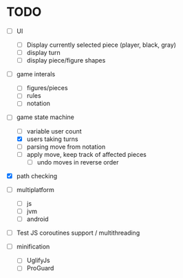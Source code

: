 # TODO

- [ ] UI
  - [ ] Display currently selected piece (player, black, gray)
  - [ ] display turn
  - [ ] display piece/figure shapes

- [ ] game interals
  - [ ] figures/pieces
  - [ ] rules
  - [ ] notation

- [ ] game state machine
  - [ ] variable user count
  - [x] users taking turns
  - [ ] parsing move from notation
  - [ ] apply move, keep track of affected pieces
    - [ ] undo moves in reverse order

- [x] path checking

- [ ] multiplatform
  - [ ] js
  - [ ] jvm
  - [ ] android
 
 - [ ] Test JS coroutines support / multithreading
  
- [ ] minification
  - [ ] UglifyJs
  - [ ] ProGuard